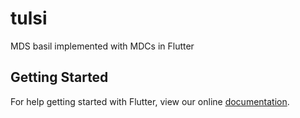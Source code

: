 # tulsi

MDS basil implemented with MDCs in Flutter

## Getting Started

For help getting started with Flutter, view our online
[documentation](https://flutter.io/).

